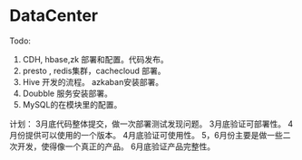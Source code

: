 # DataCenter

Todo:
1. CDH, hbase,zk 部署和配置。代码发布。
2. presto , redis集群，cachecloud 部署。
3. Hive 开发的流程。 azkaban安装部署。
4. Doubble 服务安装部署。 
5. MySQL的在模块里的配置。


计划：
3月底代码整体提交，做一次部署测试发现问题。 3月底验证可部署性。
4月份提供可以使用的一个版本。              4月底验证可使用性。
5，6月份主要是做一些二次开发，使得像一个真正的产品。   6月底验证产品完整性。

